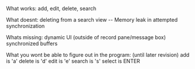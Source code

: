 What works:
add, edit, delete, search

What doesnt:
deleting from a search view -- Memory leak in attempted
synchronization

Whats missing:
dynamic UI (outside of record pane/message box)
synchronized buffers

What you wont be able to figure out in the program: (until
later revision)
add is 'a'
delete is 'd'
edit is 'e'
search is 's'
select is ENTER

